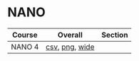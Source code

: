 # NANO

| Course | Overall | Section |
| ------ | ------- | ------- |
| NANO 4 | [csv](https://github.com/UCSD-Historical-Enrollment-Data/2025Summer1/blob/main/overall/NANO%204.csv), [png](https://raw.githubusercontent.com/UCSD-Historical-Enrollment-Data/2025Summer1/main/plot_overall/NANO%204.png), [wide](https://raw.githubusercontent.com/UCSD-Historical-Enrollment-Data/2025Summer1/main/plot_overall_wide/NANO%204.png) |  |
